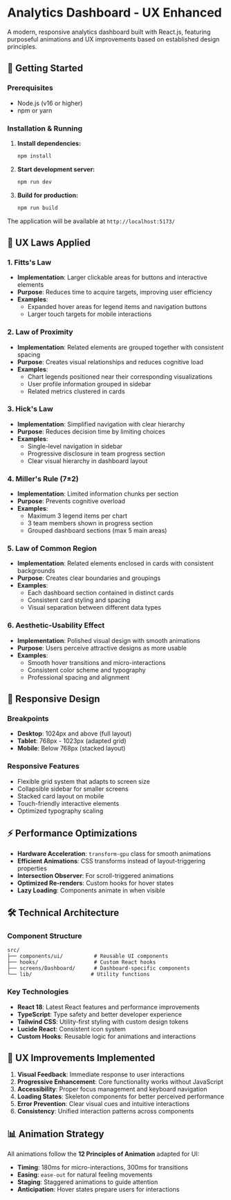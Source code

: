 # Analytics Dashboard - UX Enhanced

A modern, responsive analytics dashboard built with React.js, featuring purposeful animations and UX improvements based on established design principles.

## 🚀 Getting Started

### Prerequisites
- Node.js (v16 or higher)
- npm or yarn

### Installation & Running

1. **Install dependencies:**
   ```bash
   npm install
   ```

2. **Start development server:**
   ```bash
   npm run dev
   ```

3. **Build for production:**
   ```bash
   npm run build
   ```

The application will be available at `http://localhost:5173/`

## 🎨 UX Laws Applied

### 1. **Fitts's Law**
- **Implementation**: Larger clickable areas for buttons and interactive elements
- **Purpose**: Reduces time to acquire targets, improving user efficiency
- **Examples**: 
  - Expanded hover areas for legend items and navigation buttons
  - Larger touch targets for mobile interactions

### 2. **Law of Proximity**
- **Implementation**: Related elements are grouped together with consistent spacing
- **Purpose**: Creates visual relationships and reduces cognitive load
- **Examples**:
  - Chart legends positioned near their corresponding visualizations
  - User profile information grouped in sidebar
  - Related metrics clustered in cards

### 3. **Hick's Law**
- **Implementation**: Simplified navigation with clear hierarchy
- **Purpose**: Reduces decision time by limiting choices
- **Examples**:
  - Single-level navigation in sidebar
  - Progressive disclosure in team progress section
  - Clear visual hierarchy in dashboard layout

### 4. **Miller's Rule (7±2)**
- **Implementation**: Limited information chunks per section
- **Purpose**: Prevents cognitive overload
- **Examples**:
  - Maximum 3 legend items per chart
  - 3 team members shown in progress section
  - Grouped dashboard sections (max 5 main areas)

### 5. **Law of Common Region**
- **Implementation**: Related elements enclosed in cards with consistent backgrounds
- **Purpose**: Creates clear boundaries and groupings
- **Examples**:
  - Each dashboard section contained in distinct cards
  - Consistent card styling and spacing
  - Visual separation between different data types

### 6. **Aesthetic-Usability Effect**
- **Implementation**: Polished visual design with smooth animations
- **Purpose**: Users perceive attractive designs as more usable
- **Examples**:
  - Smooth hover transitions and micro-interactions
  - Consistent color scheme and typography
  - Professional spacing and alignment

## 📱 Responsive Design

### Breakpoints
- **Desktop**: 1024px and above (full layout)
- **Tablet**: 768px - 1023px (adapted grid)
- **Mobile**: Below 768px (stacked layout)

### Responsive Features
- Flexible grid system that adapts to screen size
- Collapsible sidebar for smaller screens
- Stacked card layout on mobile
- Touch-friendly interactive elements
- Optimized typography scaling

## ⚡ Performance Optimizations

- **Hardware Acceleration**: `transform-gpu` class for smooth animations
- **Efficient Animations**: CSS transforms instead of layout-triggering properties
- **Intersection Observer**: For scroll-triggered animations
- **Optimized Re-renders**: Custom hooks for hover states
- **Lazy Loading**: Components animate in when visible

## 🛠 Technical Architecture

### Component Structure
```
src/
├── components/ui/          # Reusable UI components
├── hooks/                  # Custom React hooks
├── screens/Dashboard/      # Dashboard-specific components
└── lib/                   # Utility functions
```

### Key Technologies
- **React 18**: Latest React features and performance improvements
- **TypeScript**: Type safety and better developer experience
- **Tailwind CSS**: Utility-first styling with custom design tokens
- **Lucide React**: Consistent icon system
- **Custom Hooks**: Reusable logic for animations and interactions

## 🎯 UX Improvements Implemented

1. **Visual Feedback**: Immediate response to user interactions
2. **Progressive Enhancement**: Core functionality works without JavaScript
3. **Accessibility**: Proper focus management and keyboard navigation
4. **Loading States**: Skeleton components for better perceived performance
5. **Error Prevention**: Clear visual cues and intuitive interactions
6. **Consistency**: Unified interaction patterns across components

## 📊 Animation Strategy

All animations follow the **12 Principles of Animation** adapted for UI:
- **Timing**: 180ms for micro-interactions, 300ms for transitions
- **Easing**: `ease-out` for natural feeling movements
- **Staging**: Staggered animations to guide attention
- **Anticipation**: Hover states prepare users for interactions